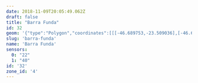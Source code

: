 ```yaml
---
date: 2018-11-09T20:05:49.062Z
draft: false
title: "Barra Funda"
id: 32
geom: '{"type":"Polygon","coordinates":[[[-46.689753,-23.509036],[-46.690702,-23.508955],[-46.691104,-23.508812],[-46.693635,-23.508276],[-46.69377,-23.508774],[-46.693705,-23.509686],[-46.693799,-23.510281],[-46.693716,-23.510531],[-46.692775,-23.51205],[-46.692692,-23.512757],[-46.692566,-23.513201],[-46.691525,-23.514916],[-46.691388,-23.515004],[-46.691199,-23.515594],[-46.690807,-23.516077],[-46.690215,-23.517041],[-46.687925,-23.521494],[-46.687592,-23.521723],[-46.686683,-23.522589],[-46.685288,-23.523722],[-46.685269,-23.523884],[-46.683798,-23.524324],[-46.682859,-23.524873],[-46.682556,-23.525259],[-46.682536,-23.525444],[-46.682401,-23.525673],[-46.682333,-23.526203],[-46.682131,-23.52642],[-46.681309,-23.527125],[-46.679511,-23.528428],[-46.678016,-23.529275],[-46.677335,-23.529444],[-46.676438,-23.530187],[-46.672868,-23.532261],[-46.669107,-23.532982],[-46.665242,-23.533841],[-46.663417,-23.534983],[-46.663892,-23.535957],[-46.663548,-23.536921],[-46.66153,-23.532933],[-46.661426,-23.532516],[-46.661052,-23.53189],[-46.661044,-23.527751],[-46.661199,-23.527815],[-46.660957,-23.526461],[-46.660684,-23.526278],[-46.660089,-23.523873],[-46.659745,-23.522867],[-46.659519,-23.522465],[-46.65954,-23.522397],[-46.658826,-23.52152],[-46.656016,-23.518686],[-46.655393,-23.518293],[-46.654921,-23.518081],[-46.654352,-23.517858],[-46.653986,-23.517873],[-46.654038,-23.517684],[-46.653906,-23.516787],[-46.656697,-23.516503],[-46.664,-23.515533],[-46.672322,-23.514549],[-46.67753,-23.513821],[-46.678127,-23.513666],[-46.679474,-23.513137],[-46.680328,-23.5126],[-46.681639,-23.511468],[-46.682407,-23.510908],[-46.682739,-23.510673],[-46.68342,-23.510337],[-46.683845,-23.510177],[-46.685377,-23.509783],[-46.689753,-23.509036]]]}'
slug: 'barra-funda'
name: 'Barra Funda'
sensors:
  0: "22"
  1: "40"
id: '32'
zone_id: '4'
---
```

		